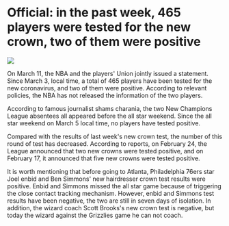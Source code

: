 # Official: in the past week, 465 players were tested for the new crown, two of them were positive
![](https://p0.itc.cn/images01/20210311/d5cd34b366364edf8403b9f264357160.jpeg)


On March 11, the NBA and the players' Union jointly issued a statement. Since March 3, local time, a total of 465 players have been tested for the new coronavirus, and two of them were positive. According to relevant policies, the NBA has not released the information of the two players.

According to famous journalist shams charania, the two New Champions League absentees all appeared before the all star weekend. Since the all star weekend on March 5 local time, no players have tested positive.

Compared with the results of last week's new crown test, the number of this round of test has decreased. According to reports, on February 24, the League announced that two new crowns were tested positive, and on February 17, it announced that five new crowns were tested positive.

It is worth mentioning that before going to Atlanta, Philadelphia 76ers star Joel enbid and Ben Simmons' new hairdresser crown test results were positive. Enbid and Simmons missed the all star game because of triggering the close contact tracking mechanism. However, enbid and Simmons test results have been negative, the two are still in seven days of isolation. In addition, the wizard coach Scott Brooks's new crown test is negative, but today the wizard against the Grizzlies game he can not coach.

